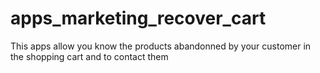 # apps_marketing_recover_cart
This apps allow you know the products abandonned by your customer in the shopping cart and to contact them
